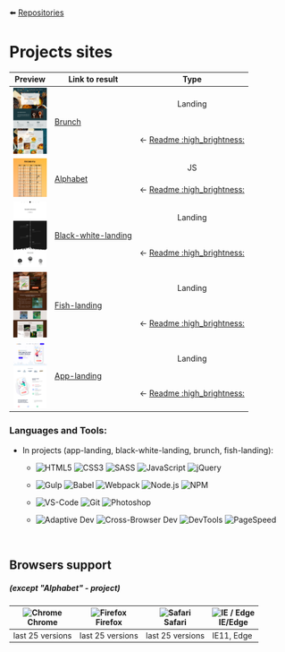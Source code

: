 :arrow_left: [Repositories](https://github.com/Awake-coding?tab=repositories&q=&type=&language=&sort=name)


# Projects sites

<table align="center">
  <thead>
    <tr><th>Preview</th><th>Link to result</th><th>Type</th></tr>
  </thead>
  <tbody>
    <!-- site 👇 -->
    <tr>
      <!-- td 🔳 -->
      <td align="center" colspan="1" rowspan="2">
        <a href="https://awake-coding.github.io/brunch/" rel="nofollow">
          <img src="image/brunch-preview.jpg" title="Go to the site" alt="brunch-preview" style="width: 60px;">
        </a>
      </td>
      <!-- td 🔳 -->
      <td rowspan="2">
        <a href="https://awake-coding.github.io/brunch/" rel="nofollow">
          Brunch
        </a>
      </td>
      <!-- td 🔳 -->
      <td align="center">Landing</td>
    </tr>
    <!-- 🔴 row 2 -->
    <tr>
      <td align="center">
        <!-- 12 sections -->
        <!-- — :point_up_2: — -->
        ← <a href="brunch/#brunch-project-open_file_folder" rel="nofollow">
          Readme :high_brightness:
        </a>
      </td>
    </tr>
    <!-- site 👇 -->
    <tr>
      <!-- td 🔳 -->
      <td align="center" colspan="1" rowspan="2">
        <a href="https://awake-coding.github.io/alphabet/" rel="nofollow">
          <img src="image/alphabet-preview.jpg" title="Go to the site" alt="alphabet-preview" style="width: 60px;">
        </a>
      </td>
      <!-- td 🔳 -->
      <td rowspan="2">
        <a href="https://awake-coding.github.io/alphabet/" rel="nofollow">
          Alphabet
        </a>
      </td>
      <!-- td 🔳 -->
      <td align="center">JS</td>
    </tr>
    <!-- 🔴 row 2 -->
    <tr>
      <td align="center">
        <!-- 2 sections -->
        <!-- — :point_up_2: — -->
        ← <a href="alphabet/#alphabet-project-open_file_folder" rel="nofollow">
          Readme :high_brightness:
        </a>
      </td>
    </tr>
    <!-- site 👇 -->
    <tr>
      <!-- td 🔳 -->
      <td align="center" colspan="1" rowspan="2">
        <a href="https://awake-coding.github.io/black-white-landing/" rel="nofollow">
          <img src="image/black-white-landing-preview.jpg" title="Go to the site" alt="black-white-landing" style="width: 60px;">
        </a>
      </td>
      <!-- td 🔳 -->
      <td rowspan="2">
        <a href="https://awake-coding.github.io/black-white-landing/" rel="nofollow">
          Black-white-landing
        </a>
      </td>
      <!-- td 🔳 -->
      <td align="center">Landing</td>
    </tr>
    <!-- 🔴 row 2 -->
    <tr>
      <td align="center">
        <!-- 5 sections -->
        <!-- — :point_up_2: — -->
        ← <a href="black-white-landing/#black-white-landing-project-open_file_folder" rel="nofollow">
          Readme :high_brightness:
        </a>
      </td>
    </tr>
    <!-- site 👇 -->
    <tr>
      <!-- td 🔳 -->
      <td align="center" colspan="1" rowspan="2">
        <a href="https://awake-coding.github.io/fish-landing/" rel="nofollow">
          <img src="image/fish-landing-preview.jpg" title="Go to the site" alt="fish-landing-preview" style="width: 60px;">
        </a>
      </td>
      <!-- td 🔳 -->
      <td rowspan="2">
        <a href="https://awake-coding.github.io/fish-landing/" rel="nofollow">
          Fish-landing
        </a>
      </td>
      <!-- td 🔳 -->
      <td align="center">Landing</td>
    </tr>
    <!-- 🔴 row 2 -->
    <tr>
      <td align="center">
        <!-- 7 sections -->
        <!-- — :point_up_2: — -->
        ← <a href="fish-landing/#fish-landing-project-open_file_folder" rel="nofollow">
          Readme :high_brightness:
        </a>
      </td>
    </tr>
    <!-- site 👇 -->
    <tr>
      <!-- td 🔳 -->
      <td align="center" colspan="1" rowspan="2">
        <a href="https://awake-coding.github.io/app-landing/" rel="nofollow">
          <img src="image/app-landing-preview.jpg" title="Go to the site" alt="app-landing-preview" style="width: 60px;">
        </a>
      </td>
      <!-- td 🔳 -->
      <td rowspan="2">
        <a href="https://awake-coding.github.io/app-landing/" rel="nofollow">
          App-landing
        </a>
      </td>
      <!-- td 🔳 -->
      <td align="center">Landing</td>
      <!-- 🔴 row 2 -->
      <tr>
        <td align="center">
          <!-- 12 sections -->
          <!-- — :point_up_2: — -->
          ← <a href="app-landing/#app-landing-project-open_file_folder" rel="nofollow">
            Readme :high_brightness:
          </a>
        </td>
      </tr>
    </tr>
    <!-- site 👇 -->
  </tbody>
</table>




  ### Languages and Tools:
  - In projects (app-landing, black-white-landing, brunch, fish-landing):
      - ![HTML5](https://img.shields.io/badge/HTML-090909?logo=HTML5&logoColor=E34F26)
      ![CSS3](https://img.shields.io/badge/CSS-090909?logo=CSS3&logoColor=1572B6)
      ![SASS](https://img.shields.io/badge/SASS-090909?logo=SASS&logoColor=CC6699)
      ![JavaScript](https://img.shields.io/badge/JavaScript-090909?logo=javascript&logoColor=f7df1e)
      ![jQuery](https://img.shields.io/badge/jQuery-090909?logo=jQuery&logoColor=0769AD)

      - ![Gulp](https://img.shields.io/badge/Gulp-090909?logo=gulp&logoColor=ca4545)
      ![Babel](https://img.shields.io/badge/Babel-090909?logo=Babel&logoColor=F9DC3E)
      ![Webpack](https://img.shields.io/badge/Webpack-090909?logo=Webpack&logoColor=8DD6F9)
      ![Node.js](https://img.shields.io/badge/Node.js-090909?logo=Node.js&logoColor=339933)
      ![NPM](https://img.shields.io/badge/NPM-090909?logo=NPM&logoColor=ca4545)

      - ![VS-Code](https://img.shields.io/badge/VS--Code-090909?logo=VisualStudioCode&logoColor=007ACC)
      ![Git](https://img.shields.io/badge/Git-090909?logo=Git&logoColor=F05032)
      ![Photoshop](https://img.shields.io/badge/Photoshop-090909?logo=AdobePhotoshop&logoColor=31A8FF)

      - ![Adaptive Dev](https://img.shields.io/badge/Adaptive%20Dev-090909)
      ![Cross-Browser Dev](https://img.shields.io/badge/Cross--Browser%20Dev-090909)
      ![DevTools](https://img.shields.io/badge/DevTools-090909?logo=GoogleChrome&logoColor=4285F4)
      ![PageSpeed](https://img.shields.io/badge/PageSpeed-090909?logo=PageSpeedInsights&logoColor=4285F4)



<!-- 👇👇 -->
<!-- <details>
  <summary>
    Main info :point_left:
  </summary>

  <p> 11111 </p>
</details> -->


<br>


## Browsers support
##### (except "Alphabet" - project)

<table align="center">
  <thead>
    <tr>
      <th>
        <a rel="nofollow" target="_blank">
          <img src="https://raw.githubusercontent.com/alrra/browser-logos/master/src/chrome/chrome_48x48.png" alt="Chrome" width="24px" height="24px" style="max-width: 100%;">
        </a>
        <br>
        Chrome
      </th>
      <th>
        <a rel="nofollow" target="_blank">
          <img src="https://raw.githubusercontent.com/alrra/browser-logos/master/src/firefox/firefox_48x48.png" alt="Firefox" width="24px" height="24px" style="max-width: 100%;">
        </a>
        <br>
        Firefox
      </th>
      <th>
        <a rel="nofollow" target="_blank">
          <img src="https://raw.githubusercontent.com/alrra/browser-logos/master/src/safari/safari_48x48.png" alt="Safari" width="24px" height="24px" style="max-width: 100%;">
        </a>
        <br>
        Safari
      </th>
      <th>
        <a rel="nofollow" target="_blank">
          <img src="https://raw.githubusercontent.com/alrra/browser-logos/master/src/edge/edge_48x48.png" alt="IE / Edge" width="24px" height="24px" style="max-width: 100%;">
        </a>
        <br>
        IE/Edge
      </th>
    </tr>
  </thead>
  <tbody>
    <tr>
      <td>last 25 versions</td>
      <td>last 25 versions</td>
      <td>last 25 versions</td>
      <td>IE11, Edge</td>
    </tr>
  </tbody>
</table>

